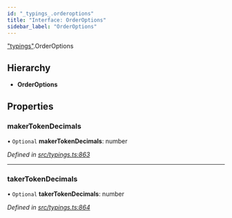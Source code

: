 ```yaml
---
id: "_typings_.orderoptions"
title: "Interface: OrderOptions"
sidebar_label: "OrderOptions"
---
```


["typings"](../modules/_typings_.md).OrderOptions

## Hierarchy

* **OrderOptions**

## Properties

### makerTokenDecimals

• `Optional` **makerTokenDecimals**: number

*Defined in [src/typings.ts:863](https://github.com/trustlines-protocol/clientlib/blob/4830efe/src/typings.ts#L863)*

___

### takerTokenDecimals

• `Optional` **takerTokenDecimals**: number

*Defined in [src/typings.ts:864](https://github.com/trustlines-protocol/clientlib/blob/4830efe/src/typings.ts#L864)*

